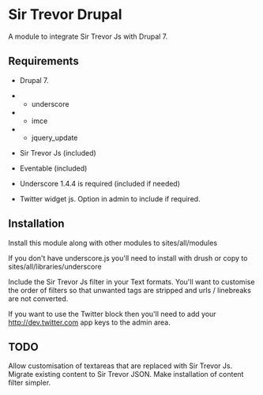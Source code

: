 # Sir Trevor Drupal

A module to integrate Sir Trevor Js with Drupal 7.

## Requirements

- Drupal 7.
- - underscore
- - imce
- - jquery_update

- Sir Trevor Js (included)
- Eventable (included)
- Underscore 1.4.4 is required (included if needed)

- Twitter widget js. Option in admin to include if required.

## Installation

Install this module along with other modules to sites/all/modules

If you don't have underscore.js you'll need to install with drush or copy to sites/all/libraries/underscore

Include the Sir Trevor Js filter in your Text formats.
You'll want to customise the order of filters so that unwanted tags are stripped and urls / linebreaks are not converted.

If you want to use the Twitter block then you'll need to add your http://dev.twitter.com app keys to the admin area.

## TODO

Allow customisation of textareas that are replaced with Sir Trevor Js.
Migrate existing content to Sir Trevor JSON.
Make installation of content filter simpler.